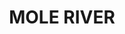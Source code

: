 ---
lastmod: '2025-04-06T06:05:20+00:00'
latitude: -29.0306328
layout: suburb
longitude: 151.6360172
postcode: '2372'
state: NSW
title: MOLE RIVER
url: /nsw/mole-river/
---